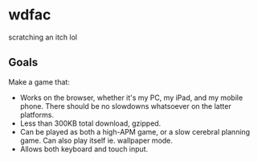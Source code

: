 wdfac
=====

scratching an itch lol

## Goals

Make a game that:

* Works on the browser, whether it's my PC, my iPad, and my mobile phone. There should be no slowdowns whatsoever on the latter platforms.
* Less than 300KB total download, gzipped.
* Can be played as both a high-APM game, or a slow cerebral planning game. Can also play itself ie. wallpaper mode.
* Allows both keyboard and touch input.
